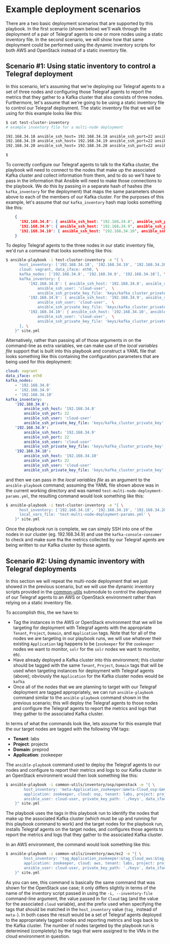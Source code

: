 # Example deployment scenarios

There are a two basic deployment scenarios that are supported by this playbook. In the first scenario (shown below) we'll walk through the deployment of a pair of Telegraf agents to one or more nodes using a static inventory file. In the second scenario, we will show how that same deployment could be performed using the dynamic inventory scripts for both AWS and OpenStack instead of a static inventory file.

## Scenario #1: Using static inventory to control a Telegraf deployment
In this scenario, let's assuming that we're deploying our Telegraf agents to a set of three nodes and configuring those Telegraf agents to report the metrics that they gather to a Kafka cluster that also consists of three nodes. Furthermore, let's assume that we're going to be using a static inventory file to control our Telegraf deployment. The static inventory file that we will be using for this example looks like this:

```bash
$ cat test-cluster-inventory
# example inventory file for a multi-node deployment

192.168.34.18 ansible_ssh_host= 192.168.34.18 ansible_ssh_port=22 ansible_ssh_user='cloud-user' ansible_ssh_private_key_file='keys/zk_cluster_private_key'
192.168.34.19 ansible_ssh_host= 192.168.34.19 ansible_ssh_port=22 ansible_ssh_user='cloud-user' ansible_ssh_private_key_file='keys/zk_cluster_private_key'
192.168.34.20 ansible_ssh_host= 192.168.34.20 ansible_ssh_port=22 ansible_ssh_user='cloud-user' ansible_ssh_private_key_file='keys/zk_cluster_private_key'

$
```

To correctly configure our Telegraf agents to talk to the Kafka cluster, the playbook will need to connect to the nodes that make up the associated Kafka cluster and collect information from them, and to do so we'll have to pass in the information that Ansible will need to make those connections to the playbook. We do this by passing in a separate hash of hashes (the `kafka_inventory` for the deployment) that maps the same parameters shown above to each of the members of our Kafka cluster. For the purposes of this example, let's assume that our `kafka_inventory` hash map looks something like this:

```json
    {
      '192.168.34.8': { ansible_ssh_host: '192.168.34.8', ansible_ssh_port: 22, ansible_ssh_user: 'cloud-user', ansible_ssh_private_key_file: 'keys/kafka_cluster_private_key'},
      '192.168.34.9': { ansible_ssh_host: '192.168.34.9', ansible_ssh_port: 22, ansible_ssh_user: 'cloud-user', ansible_ssh_private_key_file: 'keys/kafka_cluster_private_key'},
      '192.168.34.10': { ansible_ssh_host: '192.168.34.10', ansible_ssh_port: 22, ansible_ssh_user: 'cloud-user', ansible_ssh_private_key_file: 'keys/kafka_cluster_private_key'},
    }
```

To deploy Telegraf agents to the three nodes in our static inventory file, we'd run a command that looks something like this:

```bash
$ ansible-playbook -i test-cluster-inventory -e "{ \
      host_inventory: ['192.168.34.18', '192.168.34.19', '192.168.34.20'], \
      cloud: vagrant, data_iface: eth0, \
      kafka_nodes: ['192.168.34.8', '192.168.34.9', '192.168.34.10'], \
      kafka_inventory: {
          '192.168.34.8': { ansible_ssh_host: '192.168.34.8', ansible_ssh_port: 22, \
              ansible_ssh_user: 'cloud-user',  \
              ansible_ssh_private_key_file: 'keys/kafka_cluster_private_key' }, \
          '192.168.34.9': { ansible_ssh_host: '192.168.34.9', ansible_ssh_port: 22,  \
              ansible_ssh_user: 'cloud-user',  \
              ansible_ssh_private_key_file: 'keys/kafka_cluster_private_key' }, \
          '192.168.34.10': { ansible_ssh_host: '192.168.34.10', ansible_ssh_port: 22,  \
              ansible_ssh_user: 'cloud-user',  \
              ansible_ssh_private_key_file: 'keys/kafka_cluster_private_key' }, \
      }, \
    }" site.yml
```

Alternatively, rather than passing all of those arguments in on the command-line as extra variables, we can make use of the *local variables file* support that is built into this playbook and construct a YAML file that looks something like this containing the configuration parameters that are being used for this deployment:

```yaml
cloud: vagrant
data_iface: eth0
kafka_nodes:
    - '192.168.34.8'
    - '192.168.34.9'
    - '192.168.34.10'
kafka_inventory:
    '192.168.34.8':
        ansible_ssh_host: '192.168.34.8'
        ansible_ssh_port: 22
        ansible_ssh_user: 'cloud-user'
        ansible_ssh_private_key_file: 'keys/kafka_cluster_private_key'
    '192.168.34.9':
        ansible_ssh_host: '192.168.34.9'
        ansible_ssh_port: 22
        ansible_ssh_user: 'cloud-user'
        ansible_ssh_private_key_file: 'keys/kafka_cluster_private_key'
    '192.168.34.10':
        ansible_ssh_host: '192.168.34.10'
        ansible_ssh_port: 22
        ansible_ssh_user: 'cloud-user'
        ansible_ssh_private_key_file: 'keys/kafka_cluster_private_key'
```

and then we can pass in the *local variables file* as an argument to the `ansible-playbook` command; assuming the YAML file shown above was in the current working directory and was named `test-multi-node-deployment-params.yml`, the resulting command would look something like this:

```bash
$ ansible-playbook -i test-cluster-inventory -e "{ \
      host_inventory: ['192.168.34.18', '192.168.34.19', '192.168.34.20'], \
      local_vars_file: 'test-multi-node-deployment-params.yml' \
    }" site.yml
```

Once the playbook run is complete, we can simply SSH into one of the nodes in our cluster (eg. 192.168.34.9) and use the `kafka-console-consumer` to check and make sure tha the metrics collected by our Telegraf agents are being written to our Kafka cluster by those agents.

## Scenario #2: Using dynamic inventory with Telegraf deployments
In this section we will repeat the multi-node deployment that we just showed in the previous scenario, but we will use the dynamic inventory scripts provided in the [common-utils](../common-utils) submodule to control the deployment of our Telegraf agents to an AWS or OpenStack environment rather than relying on a static inventory file.

To accomplish this, the we have to:

* Tag the instances in the AWS or OpenStack environment that we will be targeting for deployment with Telegraf agents with the appropriate `Tenant`, `Project`, `Domain`, and `Application` tags. Note that for all of the nodes we are targeting in our playbook runs, we will use whatever their existing `Application` tag happens to be (`zookeeper` for the `zookeeper` nodes we want to monitor, `solr` for the `solr` nodes we want to monitor, etc.
* Have already deployed a Kafka cluster into this environment; this cluster should be tagged with the same  `Tenant`, `Project`, `Domain` tags that will be used when targeting instances for deployment with Telegraf agents (above); obviously the  `Application` for the Kafka cluster nodes would be `kafka`
* Once all of the nodes that we are planning to target with our Telegraf deployment are tagged appropriately, we can run `ansible-playbook` command similar to the `ansible-playbook` command shown in the previous scenario; this will deploy the Telegraf agents to those nodes and configure the Telegraf agents to report the metrics and logs that they gather to the associated Kafka cluster.

In terms of what the commands look like, lets assume for this example that the our target nodes are tagged with the following VM tags:

* **Tenant**: labs
* **Project**: projectx
* **Domain**: preprod
* **Application**: zookeeper

The `ansible-playbook` command used to deploy the Telegraf agents to our nodes and configure to report their metrics and logs to our Kafka cluster in an OpenStack environment would then look something like this:

```bash
$ ansible-playbook -i common-utils/inventory/osp/openstack -e "{ \
        host_inventory: 'meta-Application_zookeeper:&meta-Cloud_osp:&meta-Tenant_labs:&meta-Project_projectx:&meta-Domain_preprod', \
        application: zookeeper, cloud: osp, tenant: labs, project: projectx, domain: preprod, \
        ansible_user: cloud-user, private_key_path: './keys', data_iface: eth0 \
    }" site.yml
```

The playbook uses the tags in this playbook run to identify the nodes that make up the associated Kafka cluster (which must be up and running for this playbook command to work) and the target nodes for the playbook run, installs Telegraf agents on the target nodes, and configures those agents to report the metrics and logs that they gather to the associated Kafka cluster. 

In an AWS environment, the command would look something like this:

```bash
$ ansible-playbook -i common-utils/inventory/aws/ec2 -e "{ \
        host_inventory: 'tag_Application_zookeeper:&tag_Cloud_aws:&tag_Tenant_labs:&tag_Project_projectx:&tag_Domain_preprod', \
        application: zookeeper, cloud: aws, tenant: labs, project: projectx, domain: preprod, \
        ansible_user: cloud-user, private_key_path: './keys', data_iface: eth0 \
    }" site.yml
```

As you can see, this command is basically the same command that was shown for the OpenStack use case; it only differs slightly in terms of the name of the inventory script passed in using the `-i, --inventory-file` command-line argument, the value passed in for `Cloud` tag (and the value for the associated `cloud` variable), and the prefix used when specifying the tags that should be matched in the `host_inventory` value (`tag_` instead of `meta-`). In both cases the result would be a set of Telegraf agents deployed to the appropriately tagged nodes and reporting metrics and logs back to the Kafka cluster. The number of nodes targeted by the playbook run is determined (completely) by the tags that were assigned to the VMs in the cloud environment in question.
